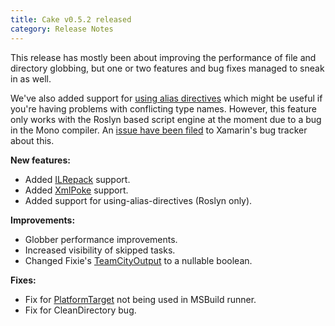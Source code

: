 ```yaml
---
title: Cake v0.5.2 released
category: Release Notes
---
```


This release has mostly been about improving the performance of file 
and directory globbing, but one or two features and bug fixes managed 
to sneak in as well.

We've also added support for 
[using alias directives](https://msdn.microsoft.com/en-us/library/aa664765(v=vs.71).aspx) 
which might be useful if you're having problems with conflicting type names. 
However, this feature only works with the Roslyn based script engine 
at the moment due to a bug in the Mono compiler. 
An [issue have been filed](https://bugzilla.xamarin.com/show_bug.cgi?id=32894) 
to Xamarin's bug tracker about this.

<!--excerpt-->

**New features:**

* Added [ILRepack](http://cakebuild.net/dsl/ilrepack) support.
* Added [XmlPoke](http://cakebuild.net/dsl/xml) support.
* Added support for using-alias-directives (Roslyn only).

**Improvements:**

* Globber performance improvements.
* Increased visibility of skipped tasks.
* Changed Fixie's [TeamCityOutput](http://cakebuild.net/api/cake.common.tools.fixie/d791a702/2e638cd8) 
to a nullable boolean.

**Fixes:**

* Fix for [PlatformTarget](http://cakebuild.net/api/cake.common.tools.msbuild/04799b3e/771c5a88) 
not being used in MSBuild runner.
* Fix for CleanDirectory bug.